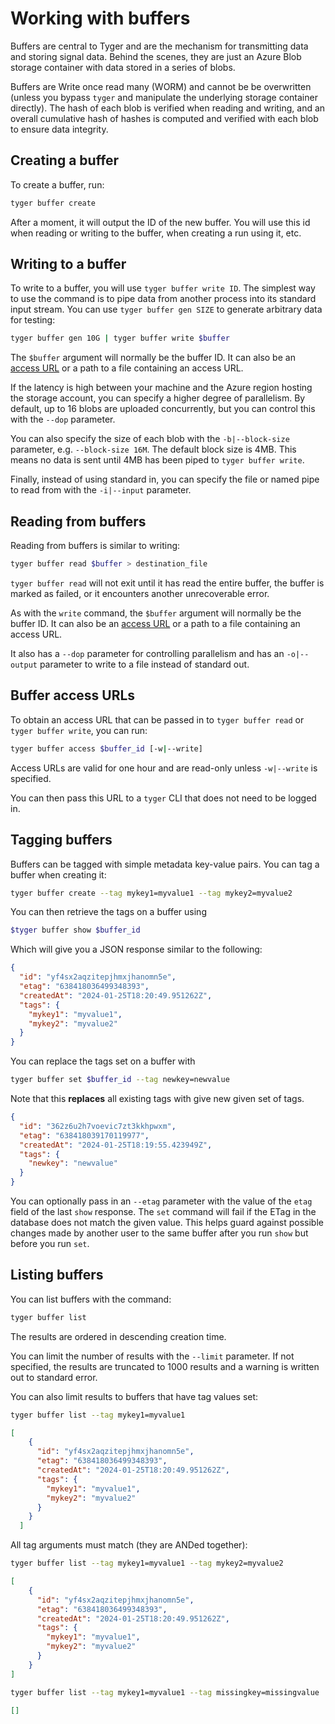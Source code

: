 # Working with buffers

Buffers are central to Tyger and are the mechanism for transmitting data and
storing signal data. Behind the scenes, they are just an Azure Blob storage
container with data stored in a series of blobs.

Buffers are Write once read many (WORM) and cannot be be overwritten (unless you
bypass `tyger` and manipulate the underlying storage container directly). The
hash of each blob is verified when reading and writing, and an overall
cumulative hash of hashes is computed and verified with each blob to ensure data
integrity.

## Creating a buffer

To create a buffer, run:

```bash
tyger buffer create
```

After a moment, it will output the ID of the new buffer. You will use this id
when reading or writing to the buffer, when creating a run using it, etc.

## Writing to a buffer

To write to a buffer, you will use `tyger buffer write ID`. The simplest way to
use the command is to pipe data from another process into its standard input
stream. You can use `tyger buffer gen SIZE` to generate arbitrary data for testing:

```bash
tyger buffer gen 10G | tyger buffer write $buffer
```

The `$buffer` argument will normally be the buffer ID. It can also be an [access
URL](#buffer-access-urls) or a path to a file containing an access URL.

If the latency is high between your machine and the Azure region hosting the
storage account, you can specify a higher degree of parallelism. By default, up
to 16 blobs are uploaded concurrently, but you can control this with the `--dop`
parameter.

You can also specify the size of each blob with the `-b|--block-size` parameter,
e.g. `--block-size 16M`. The default block size is 4MB. This means no data is
sent until 4MB has been piped to `tyger buffer write`.

Finally, instead of using standard in, you can specify the file or named pipe to
read from with the `-i|--input` parameter.

## Reading from buffers

Reading from buffers is similar to writing:

```bash
tyger buffer read $buffer > destination_file
```

`tyger buffer read` will not exit until it has read the entire buffer, the buffer
is marked as failed, or it encounters another unrecoverable error.

As with the `write` command, the `$buffer` argument will normally be the buffer
ID. It can also be an [access URL](#buffer-access-urls) or a path to a file
containing an access URL.

It also has a `--dop` parameter for controlling parallelism and has an
`-o|--output` parameter to write to a file instead of standard out.

## Buffer access URLs

To obtain an access URL that can be passed in to `tyger buffer read` or `tyger buffer write`, you can run:

```bash
tyger buffer access $buffer_id [-w|--write]
```

Access URLs are valid for one hour and are read-only unless `-w|--write` is specified.

You can then pass this URL to a `tyger` CLI that does not need to be logged in.

## Tagging buffers

Buffers can be tagged with simple metadata key-value pairs. You can tag a buffer when creating it:

```bash
tyger buffer create --tag mykey1=myvalue1 --tag mykey2=myvalue2
```

You can then retrieve the tags on a buffer using

```bash
$tyger buffer show $buffer_id
```

Which will give you a JSON response similar to the following:

```json
{
  "id": "yf4sx2aqzitepjhmxjhanomn5e",
  "etag": "638418036499348393",
  "createdAt": "2024-01-25T18:20:49.951262Z",
  "tags": {
    "mykey1": "myvalue1",
    "mykey2": "myvalue2"
  }
}
```

You can replace the tags set on a buffer with

```bash
tyger buffer set $buffer_id --tag newkey=newvalue
```

Note that this **replaces** all existing tags with give new given set of tags.

```json
{
  "id": "362z6u2h7voevic7zt3kkhpwxm",
  "etag": "638418039170119977",
  "createdAt": "2024-01-25T18:19:55.423949Z",
  "tags": {
    "newkey": "newvalue"
  }
}
```

You can optionally pass in an `--etag` parameter with the value of the `etag`
field of the last `show` response. The `set` command will fail if the ETag in
the database does not match the given value. This helps guard against possible
changes made by another user to the same buffer after you run `show` but before
you run `set`.

## Listing buffers

You can list buffers with the command:

```bash
tyger buffer list
```

The results are ordered in descending creation time.

You can limit the number of results with the `--limit` parameter. If not
specified, the results are truncated to 1000 results and a warning is written
out to standard error.

You can also limit results to buffers that have tag values set:

```bash
tyger buffer list --tag mykey1=myvalue1
```

```json
[
    {
      "id": "yf4sx2aqzitepjhmxjhanomn5e",
      "etag": "638418036499348393",
      "createdAt": "2024-01-25T18:20:49.951262Z",
      "tags": {
        "mykey1": "myvalue1",
        "mykey2": "myvalue2"
      }
    }
  ]
```

All tag arguments must match (they are ANDed together):

```bash
tyger buffer list --tag mykey1=myvalue1 --tag mykey2=myvalue2
```

```json
[
    {
      "id": "yf4sx2aqzitepjhmxjhanomn5e",
      "etag": "638418036499348393",
      "createdAt": "2024-01-25T18:20:49.951262Z",
      "tags": {
        "mykey1": "myvalue1",
        "mykey2": "myvalue2"
      }
    }
]
```

```bash
tyger buffer list --tag mykey1=myvalue1 --tag missingkey=missingvalue
```

```json
[]
```
